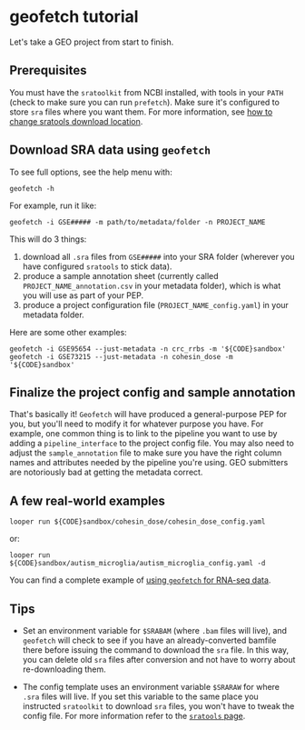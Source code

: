 # geofetch tutorial

Let's take a GEO project from start to finish.

## Prerequisites

You must have the `sratoolkit` from NCBI installed, with tools in your `PATH` (check to make sure you can run `prefetch`). Make sure it's configured to store `sra` files where you want them. For more information, see [how to change sratools download location](howto-location.md).


## Download SRA data using `geofetch`

To see full options, see the help menu with:

```console
geofetch -h
```

For example, run it like:

```console
geofetch -i GSE##### -m path/to/metadata/folder -n PROJECT_NAME
```

This will do 3 things:

1. download all `.sra` files from `GSE#####` into your SRA folder (wherever you have configured `sratools` to stick data).
2. produce a sample annotation sheet (currently called `PROJECT_NAME_annotation.csv` in your metadata folder), which is what you will use as part of your PEP.
3. produce a project configuration file (`PROJECT_NAME_config.yaml`) in your metadata folder.

Here are some other examples:

```console
geofetch -i GSE95654 --just-metadata -n crc_rrbs -m '${CODE}sandbox'
geofetch -i GSE73215 --just-metadata -n cohesin_dose -m '${CODE}sandbox'
```

## Finalize the project config and sample annotation

That's basically it! `Geofetch` will have produced a general-purpose PEP for you, but you'll need to modify it for whatever purpose you have. For example, one common thing is to link to the pipeline you want to use by adding a `pipeline_interface` to the project config file. You may also need to adjust the `sample_annotation` file to make sure you have the right column names and attributes needed by the pipeline you're using. GEO submitters are notoriously bad at getting the metadata correct.

## A few real-world examples

```
looper run ${CODE}sandbox/cohesin_dose/cohesin_dose_config.yaml
```

or:

```
looper run ${CODE}sandbox/autism_microglia/autism_microglia_config.yaml -d
```

You can find a complete example of [using `geofetch` for RNA-seq data](https://github.com/databio/example-projects/tree/master/rna-seq). 


## Tips

* Set an environment variable for `$SRABAM` (where `.bam` files will live), and `geofetch` will check to see if you have an already-converted bamfile there before issuing the command to download the `sra` file. In this way, you can delete old `sra` files after conversion and not have to worry about re-downloading them. 

* The config template uses an environment variable `$SRARAW` for where `.sra` files will live. If you set this variable to the same place you instructed `sratoolkit` to download `sra` files, you won't have to tweak the config file. For more information refer to the [`sratools` page](howto-location.md).

